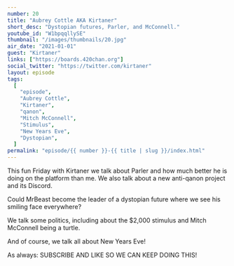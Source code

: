 ```yaml
---
number: 20
title: "Aubrey Cottle AKA Kirtaner"
short_desc: "Dystopian futures, Parler, and McConnell."
youtube_id: "W1bpqqllySE"
thumbnail: "/images/thumbnails/20.jpg"
air_date: "2021-01-01"
guest: "Kirtaner"
links: ["https://boards.420chan.org"]
social_twitter: "https://twitter.com/kirtaner"
layout: episode
tags:
  [
    "episode",
    "Aubrey Cottle",
    "Kirtaner",
    "qanon",
    "Mitch McConnell",
    "Stimulus",
    "New Years Eve",
    "Dystopian",
  ]
permalink: "episode/{{ number }}-{{ title | slug }}/index.html"
---
```


This fun Friday with Kirtaner we talk about Parler and how much better he is doing on the platform than me. We also talk about a new anti-qanon project and its Discord.

Could MrBeast become the leader of a dystopian future where we see his smiling face everywhere?

We talk some politics, including about the $2,000 stimulus and Mitch McConnell being a turtle.

And of course, we talk all about New Years Eve!

As always: SUBSCRIBE AND LIKE SO WE CAN KEEP DOING THIS!
